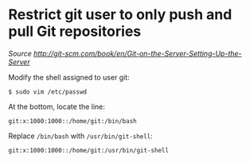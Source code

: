 # Restrict git user to only push and pull Git repositories
_Source http://git-scm.com/book/en/Git-on-the-Server-Setting-Up-the-Server_

Modify the shell assigned to user git:

    $ sudo vim /etc/passwd

At the bottom, locate the line:

    git:x:1000:1000::/home/git:/bin/bash

Replace <code>/bin/bash</code> with <code>/usr/bin/git-shell</code>:

    git:x:1000:1000::/home/git:/usr/bin/git-shell


